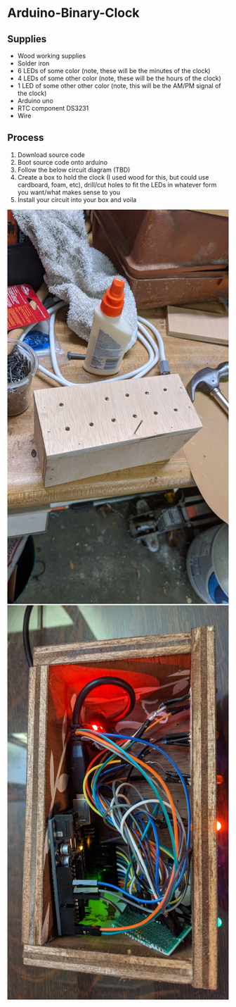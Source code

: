 # Arduino-Binary-Clock

## Supplies
- Wood working supplies
- Solder iron
- 6 LEDs of some color (note, these will be the minutes of the clock)
- 4 LEDs of some other color (note, these will be the hours of the clock)
- 1 LED of some other other color (note, this will be the AM/PM signal of the clock)
- Arduino uno 
- RTC component DS3231
- Wire

## Process
1) Download source code
2) Boot source code onto arduino
3) Follow the below circuit diagram (TBD)
4) Create a box to hold the clock (I used wood for this, but could use cardboard, foam, etc), drill/cut holes to fit the LEDs in whatever form you want/what makes sense to you
5) Install your circuit into your box and voila 

![Image 1](clock_1.jpg)
![Image 2](clock_2.jpg)
